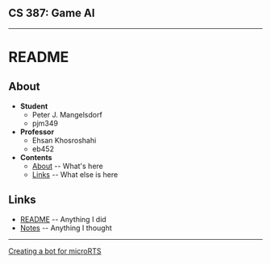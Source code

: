 

## CS 387: Game AI


---------


# README


## About
 - **Student**
     - Peter J. Mangelsdorf
     - pjm349
 - **Professor**
     - Ehsan Khosroshahi
     - eb452
 - **Contents**
     - [About](#about)      -- What's here
     - [Links](#links)      -- What else is here


## Links
 - [README](README.md)      -- Anything I did
 - [Notes](Notes.md)        -- Anything I thought


---------




[Creating a bot for microRTS](https://www.youtube.com/watch?v=BikqC5gZWhU)
